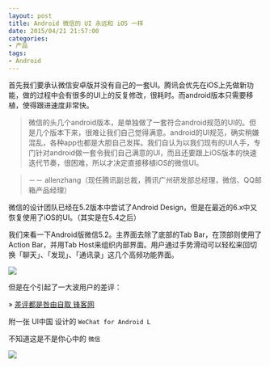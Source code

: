 ```yaml
---
layout: post
title: Android 微信的 UI 永远和 iOS 一样
date: 2015/04/21 21:57:00
categories:
- 产品
tags:
- Android
---
```


首先我们要承认微信安卓版并没有自己的一套UI。腾讯会优先在iOS上先做新功能，做的过程中会有很多的UI上的反复修改，很耗时。而android版本只需要移植，使得跟进速度非常快。

> 微信的头几个android版本，是单独做了一套符合android规范的UI的。但是几个版本下来，很难让我们自己觉得满意。android的UI规范，确实稍嫌混乱，各种app也都是大胆自己发挥。我们自认为以我们现有的UI人手，专门针对android做一套令我们自己满意的UI，而且还要跟上iOS版本的快速迭代节奏，很困难，所以才决定直接移植iOS的微信UI。

> －－ allenzhang（现任腾讯副总裁，腾讯广州研发部总经理，微信、QQ邮箱产品经理）

微信的设计团队已经在5.2版本中尝试了Android Design，但是在最近的6.x中又恢复使用了iOS的UI。（其实是在5.4之后）

我们来看一下Android版微信5.2。主界面去除了底部的Tab Bar，在顶部则使用了Action Bar，并用Tab Host来组织内部界面。用户通过手势滑动可以轻松来回切换「聊天」、「发现」、「通讯录」这几个高频功能界面。

![](https://pics.naaln.com/blog/2022-02-08-984c7d.png-basicBlog-basicBlog)

但是在个引起了一大波用户的差评：

» [差评都是咎由自取 锋客网][2]

附一张 UI中国 设计的 `WeChat for Android L`

不知道这是不是你心中的 `微信`

![](https://pics.naaln.com/blog/2022-02-08-5d5ac9.png-basicBlog)

[2]: http://www.phonekr.com/blame-yourselves-for-poor-ratings/

